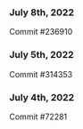 ### July 8th, 2022

Commit #236910

### July 5th, 2022

Commit #314353


### July 4th, 2022

Commit #72281
